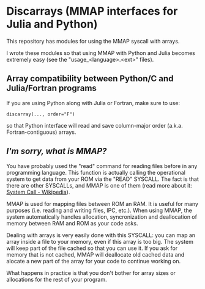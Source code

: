 # Discarrays (MMAP interfaces for Julia and Python)

This repository has modules for using the MMAP syscall with arrays.

I wrote these modules so that using MMAP with Python and Julia becomes extremely easy (see the "usage_\<language\>.\<ext\>" files).


## Array compatibility between Python/C and Julia/Fortran programs

If you are using Python along with Julia or Fortran, make sure to use:
```
discarray(..., order="F")
```
so that Python interface will read and save column-major order (a.k.a. Fortran-contiguous) arrays.


## *I'm sorry, what is MMAP?*

You have probably used the "read" command for reading files before in any programming language. This function is actually calling the operational system to get data from your ROM via the "READ" SYSCALL. The fact is that there are other SYSCALLs, and MMAP is one of them (read more about it: [System Call - Wikipedia](https://en.wikipedia.org/wiki/System_call)).

MMAP is used for mapping files between ROM an RAM. It is useful for many purposes (i.e. reading and writing files, IPC, etc.). When using MMAP, the system automatically handles allocation, syncronization and deallocation of memory between RAM and ROM as your code asks.

Dealing with arrays is very easily done with this SYSCALL: you can map an array inside a file to your memory, even if this array is too big. The system will keep part of the file cached so that you can use it. If you ask for memory that is not cached, MMAP will deallocate old cached data and alocate a new part of the array for your code to continue working on.

What happens in practice is that you don't bother for array sizes or allocations for the rest of your program.
